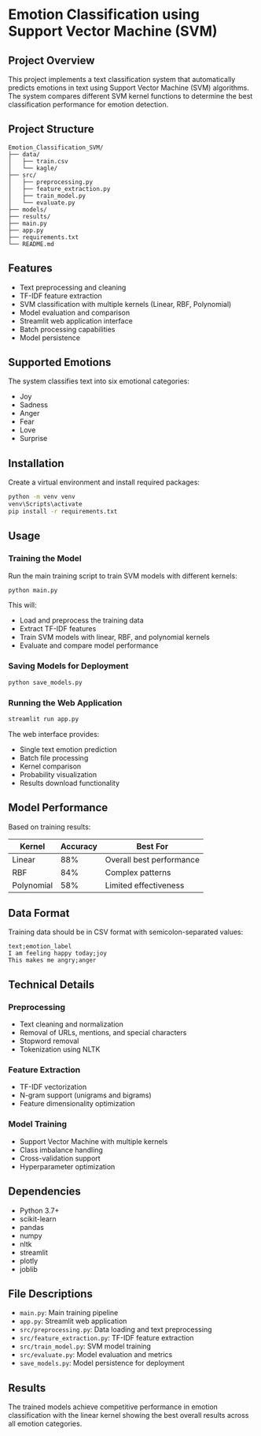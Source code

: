 # Emotion Classification using Support Vector Machine (SVM)

## Project Overview

This project implements a text classification system that automatically predicts emotions in text using Support Vector Machine (SVM) algorithms. The system compares different SVM kernel functions to determine the best classification performance for emotion detection.

## Project Structure

```
Emotion_Classification_SVM/
├── data/
│   ├── train.csv
│   └── kagle/
├── src/
│   ├── preprocessing.py
│   ├── feature_extraction.py
│   ├── train_model.py
│   └── evaluate.py
├── models/
├── results/
├── main.py
├── app.py
├── requirements.txt
└── README.md
```

## Features

- Text preprocessing and cleaning
- TF-IDF feature extraction
- SVM classification with multiple kernels (Linear, RBF, Polynomial)
- Model evaluation and comparison
- Streamlit web application interface
- Batch processing capabilities
- Model persistence

## Supported Emotions

The system classifies text into six emotional categories:
- Joy
- Sadness
- Anger
- Fear
- Love
- Surprise

## Installation

Create a virtual environment and install required packages:

```bash
python -m venv venv
venv\Scripts\activate
pip install -r requirements.txt
```

## Usage

### Training the Model

Run the main training script to train SVM models with different kernels:

```bash
python main.py
```

This will:
- Load and preprocess the training data
- Extract TF-IDF features
- Train SVM models with linear, RBF, and polynomial kernels
- Evaluate and compare model performance

### Saving Models for Deployment

```bash
python save_models.py
```

### Running the Web Application

```bash
streamlit run app.py
```

The web interface provides:
- Single text emotion prediction
- Batch file processing
- Kernel comparison
- Probability visualization
- Results download functionality

## Model Performance

Based on training results:

| Kernel | Accuracy | Best For |
|--------|----------|----------|
| Linear | 88% | Overall best performance |
| RBF | 84% | Complex patterns |
| Polynomial | 58% | Limited effectiveness |

## Data Format

Training data should be in CSV format with semicolon-separated values:
```
text;emotion_label
I am feeling happy today;joy
This makes me angry;anger
```

## Technical Details

### Preprocessing
- Text cleaning and normalization
- Removal of URLs, mentions, and special characters
- Stopword removal
- Tokenization using NLTK

### Feature Extraction
- TF-IDF vectorization
- N-gram support (unigrams and bigrams)
- Feature dimensionality optimization

### Model Training
- Support Vector Machine with multiple kernels
- Class imbalance handling
- Cross-validation support
- Hyperparameter optimization

## Dependencies

- Python 3.7+
- scikit-learn
- pandas
- numpy
- nltk
- streamlit
- plotly
- joblib

## File Descriptions

- `main.py`: Main training pipeline
- `app.py`: Streamlit web application
- `src/preprocessing.py`: Data loading and text preprocessing
- `src/feature_extraction.py`: TF-IDF feature extraction
- `src/train_model.py`: SVM model training
- `src/evaluate.py`: Model evaluation and metrics
- `save_models.py`: Model persistence for deployment

## Results

The trained models achieve competitive performance in emotion classification with the linear kernel showing the best overall results across all emotion categories.